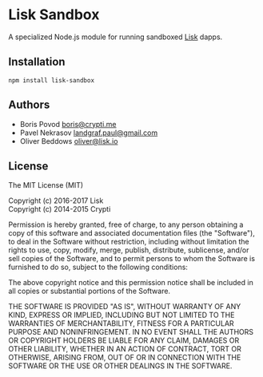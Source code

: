 # Lisk Sandbox

A specialized Node.js module for running sandboxed [Lisk](https://lisk.io/) dapps.

## Installation

```
npm install lisk-sandbox
```

## Authors

- Boris Povod <boris@crypti.me>
- Pavel Nekrasov <landgraf.paul@gmail.com>
- Oliver Beddows <oliver@lisk.io>

## License
  
The MIT License (MIT)  
  
Copyright (c) 2016-2017 Lisk  
Copyright (c) 2014-2015 Crypti  
  
Permission is hereby granted, free of charge, to any person obtaining a copy of this software and associated documentation files (the "Software"), to deal in the Software without restriction, including without limitation the rights to use, copy, modify, merge, publish, distribute, sublicense, and/or sell copies of the Software, and to permit persons to whom the Software is furnished to do so, subject to the following conditions:  
  
The above copyright notice and this permission notice shall be included in all copies or substantial portions of the Software.
  
THE SOFTWARE IS PROVIDED "AS IS", WITHOUT WARRANTY OF ANY KIND, EXPRESS OR IMPLIED, INCLUDING BUT NOT LIMITED TO THE WARRANTIES OF MERCHANTABILITY, FITNESS FOR A PARTICULAR PURPOSE AND NONINFRINGEMENT. IN NO EVENT SHALL THE AUTHORS OR COPYRIGHT HOLDERS BE LIABLE FOR ANY CLAIM, DAMAGES OR OTHER LIABILITY, WHETHER IN AN ACTION OF CONTRACT, TORT OR OTHERWISE, ARISING FROM, OUT OF OR IN CONNECTION WITH THE SOFTWARE OR THE USE OR OTHER DEALINGS IN THE SOFTWARE.
